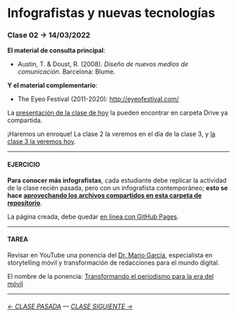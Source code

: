 # Infografistas y nuevas tecnologías

### Clase 02 → 14/03/2022

**El material de consulta principal**:
 
- Austin, T. & Doust, R. (2008). *Diseño de nuevos medios de comunicación*. Barcelona: Blume.

**Y el material complementario**:

- The Eyeo Festival (2011-2020): http://eyeofestival.com/

La [presentación de la clase de hoy](https://docs.google.com/presentation/d/1NG0Kr2BKRQwyizxx8UW-W7c_hJtEYWGbM9_nUqVon04/edit?usp=sharing) la pueden encontrar en carpeta Drive ya compartida.

¡Haremos un enroque! La clase 2 la veremos en el día de la clase 3, y [la clase 3 la veremos hoy](https://github.com/profesorfaco/dno075-2022-1/tree/main/clase-03).

- - - - - - - 

#### EJERCICIO

**Para conocer más infografistas**, cada estudiante debe replicar la actividad de la clase recién pasada, pero con un infografista contemporáneo; **esto se hace [aprovechando los archivos compartidos en esta carpeta de repositorio](https://profesorfaco.github.io/dno075-2022-1/clase-02/)**. 

La página creada, debe quedar [en línea con GitHub Pages](https://docs.github.com/es/github/working-with-github-pages/configuring-a-publishing-source-for-your-github-pages-site).

- - - - - - - 

#### TAREA

Revisar en YouTube una ponencia del [Dr. Mario García](http://garciamedia.com/), especialista en storytelling móvil y transformación de redacciones para el mundo digital.

El nombre de la ponencia: [Transformando el periodismo para la era del móvil](https://youtu.be/iEB3oILm-qQ?t=1301)

- - - - - - - 

###### [← CLASE PASADA](https://github.com/profesorfaco/dno075-2022-1/tree/main/clase-01) — [CLASE SIGUIENTE →](https://github.com/profesorfaco/dno075-2022-1/tree/main/clase-03) 
